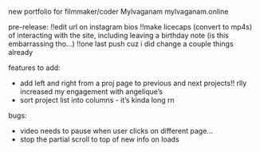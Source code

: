 new portfolio for filmmaker/coder Mylvaganam
mylvaganam.online

pre-release:
!!edit url on instagram bios
!!make licecaps (convert to mp4s) of interacting with the site, including leaving a birthday note (is this embarrassing tho...)
!!one last push cuz i did change a couple things already

features to add:

- add left and right from a proj page to previous and next projects!! rlly increased my engagement with angelique’s
- sort project list into columns - it’s kinda long rn

bugs:

- video needs to pause when user clicks on different page...
- stop the partial scroll to top of new info on loads
